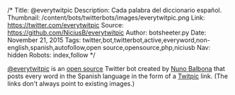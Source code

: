 /*
Title: @everytwitpic
Description: Cada palabra del diccionario español.
Thumbnail: /content/bots/twitterbots/images/everytwitpic.png
Link: https://twitter.com/everytwitpic
Source: https://github.com/NiciusB/everytwitpic
Author: botsheeter.py
Date: November 21, 2015
Tags: twitter,bot,twitterbot,active,everyword,non-english,spanish,autofollow,open source,opensource,php,niciusb
Nav: hidden
Robots: index,follow
*/

[@everytwitpic](https://twitter.com/everytwitpic) is an [open source](https://github.com/NiciusB/everytwitpic) Twitter bot created by [Nuno Balbona](https://github.com/NiciusB) that posts every word in the Spanish language in the form of a [Twitpic](http://twitpic.com/) link. (The links don't always point to existing images.)

